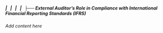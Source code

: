 ##### |   |   |   |   ├── External Auditor’s Role in Compliance with International Financial Reporting Standards (IFRS)

*Add content here*